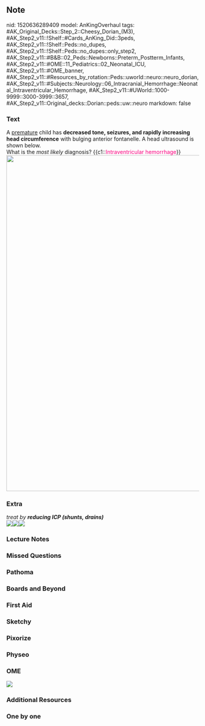 ## Note
nid: 1520636289409
model: AnKingOverhaul
tags: #AK_Original_Decks::Step_2::Cheesy_Dorian_(M3), #AK_Step2_v11::!Shelf::#Cards_AnKing_Did::3peds, #AK_Step2_v11::!Shelf::Peds::no_dupes, #AK_Step2_v11::!Shelf::Peds::no_dupes::only_step2, #AK_Step2_v11::#B&B::02_Peds::Newborns::Preterm_Postterm_Infants, #AK_Step2_v11::#OME::11_Pediatrics::02_Neonatal_ICU, #AK_Step2_v11::#OME_banner, #AK_Step2_v11::#Resources_by_rotation::Peds::uworld::neuro::neuro_dorian, #AK_Step2_v11::#Subjects::Neurology::06_Intracranial_Hemorrhage::Neonatal_Intraventricular_Hemorrhage, #AK_Step2_v11::#UWorld::1000-9999::3000-3999::3657, #AK_Step2_v11::Original_decks::Dorian::peds::uw::neuro
markdown: false

### Text
<div>
  A <u>premature</u> child has <b>decreased tone, seizures, and
  rapidly increasing head circumference</b> with bulging anterior
  fontanelle. A head ultrasound is shown below.
</div>
<div>
  What is the <i>most likely</i> diagnosis? {{c1::<font color=
  "#FC0280">Intraventricular hemorrhage</font>}}
</div><img src="IntraventricularHemorrhage2.png" style=
"width: 876px;">

### Extra
<div>
  <i>treat by <b>reducing ICP (shunts, drains)</b></i>
</div><i><img src="IntraventricularHemorrhage.png"><img src=
"paste-101726300405763%20(1).jpg"><img src=
"ComplicationsOfPrematurity.png"></i>

### Lecture Notes


### Missed Questions


### Pathoma


### Boards and Beyond


### First Aid


### Sketchy


### Pixorize


### Physeo


### OME
<div class="ome-widget">
  <a href="https://onlinemeded.org?ref=anki"><img src=
  "_OME_AnkiFlashcards_General_7.png"></a>
</div>

### Additional Resources


### One by one

